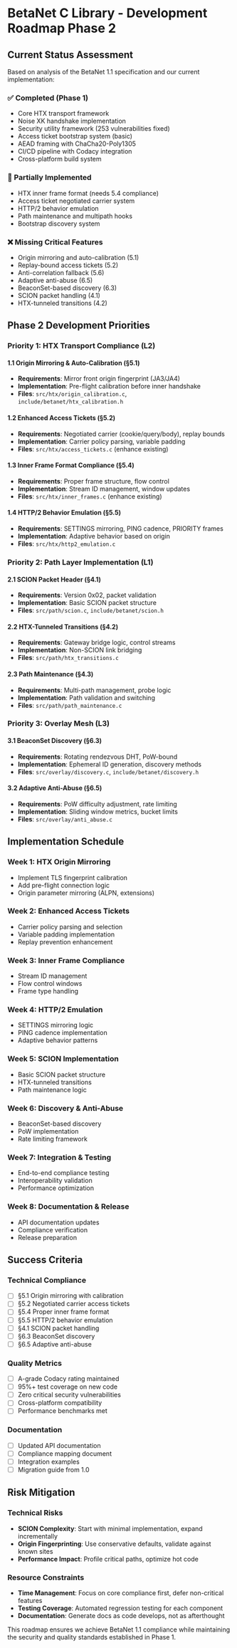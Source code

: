 # BetaNet C Library - Development Roadmap Phase 2

## Current Status Assessment

Based on analysis of the BetaNet 1.1 specification and our current implementation:

### ✅ Completed (Phase 1)

- Core HTX transport framework
- Noise XK handshake implementation
- Security utility framework (253 vulnerabilities fixed)
- Access ticket bootstrap system (basic)
- AEAD framing with ChaCha20-Poly1305
- CI/CD pipeline with Codacy integration
- Cross-platform build system

### 🚧 Partially Implemented

- HTX inner frame format (needs 5.4 compliance)
- Access ticket negotiated carrier system
- HTTP/2 behavior emulation
- Path maintenance and multipath hooks
- Bootstrap discovery system

### ❌ Missing Critical Features

- Origin mirroring and auto-calibration (5.1)
- Replay-bound access tickets (5.2)
- Anti-correlation fallback (5.6)
- Adaptive anti-abuse (6.5)
- BeaconSet-based discovery (6.3)
- SCION packet handling (4.1)
- HTX-tunneled transitions (4.2)

## Phase 2 Development Priorities

### Priority 1: HTX Transport Compliance (L2)

#### 1.1 Origin Mirroring & Auto-Calibration (§5.1)

- **Requirements**: Mirror front origin fingerprint (JA3/JA4)
- **Implementation**: Pre-flight calibration before inner handshake
- **Files**: `src/htx/origin_calibration.c`, `include/betanet/htx_calibration.h`

#### 1.2 Enhanced Access Tickets (§5.2)

- **Requirements**: Negotiated carrier (cookie/query/body), replay bounds
- **Implementation**: Carrier policy parsing, variable padding
- **Files**: `src/htx/access_tickets.c` (enhance existing)

#### 1.3 Inner Frame Format Compliance (§5.4)

- **Requirements**: Proper frame structure, flow control
- **Implementation**: Stream ID management, window updates
- **Files**: `src/htx/inner_frames.c` (enhance existing)

#### 1.4 HTTP/2 Behavior Emulation (§5.5)

- **Requirements**: SETTINGS mirroring, PING cadence, PRIORITY frames
- **Implementation**: Adaptive behavior based on origin
- **Files**: `src/htx/http2_emulation.c`

### Priority 2: Path Layer Implementation (L1)

#### 2.1 SCION Packet Header (§4.1)

- **Requirements**: Version 0x02, packet validation
- **Implementation**: Basic SCION packet structure
- **Files**: `src/path/scion.c`, `include/betanet/scion.h`

#### 2.2 HTX-Tunneled Transitions (§4.2)

- **Requirements**: Gateway bridge logic, control streams
- **Implementation**: Non-SCION link bridging
- **Files**: `src/path/htx_transitions.c`

#### 2.3 Path Maintenance (§4.3)

- **Requirements**: Multi-path management, probe logic
- **Implementation**: Path validation and switching
- **Files**: `src/path/path_maintenance.c`

### Priority 3: Overlay Mesh (L3)

#### 3.1 BeaconSet Discovery (§6.3)

- **Requirements**: Rotating rendezvous DHT, PoW-bound
- **Implementation**: Ephemeral ID generation, discovery methods
- **Files**: `src/overlay/discovery.c`, `include/betanet/discovery.h`

#### 3.2 Adaptive Anti-Abuse (§6.5)

- **Requirements**: PoW difficulty adjustment, rate limiting
- **Implementation**: Sliding window metrics, bucket limits
- **Files**: `src/overlay/anti_abuse.c`

## Implementation Schedule

### Week 1: HTX Origin Mirroring
- Implement TLS fingerprint calibration
- Add pre-flight connection logic
- Origin parameter mirroring (ALPN, extensions)

### Week 2: Enhanced Access Tickets  
- Carrier policy parsing and selection
- Variable padding implementation
- Replay prevention enhancement

### Week 3: Inner Frame Compliance
- Stream ID management
- Flow control windows
- Frame type handling

### Week 4: HTTP/2 Emulation
- SETTINGS mirroring logic
- PING cadence implementation
- Adaptive behavior patterns

### Week 5: SCION Implementation
- Basic SCION packet structure
- HTX-tunneled transitions
- Path maintenance logic

### Week 6: Discovery & Anti-Abuse
- BeaconSet-based discovery
- PoW implementation
- Rate limiting framework

### Week 7: Integration & Testing
- End-to-end compliance testing
- Interoperability validation
- Performance optimization

### Week 8: Documentation & Release
- API documentation updates
- Compliance verification
- Release preparation

## Success Criteria

### Technical Compliance
- [ ] §5.1 Origin mirroring with calibration
- [ ] §5.2 Negotiated carrier access tickets
- [ ] §5.4 Proper inner frame format
- [ ] §5.5 HTTP/2 behavior emulation
- [ ] §4.1 SCION packet handling
- [ ] §6.3 BeaconSet discovery
- [ ] §6.5 Adaptive anti-abuse

### Quality Metrics
- [ ] A-grade Codacy rating maintained
- [ ] 95%+ test coverage on new code
- [ ] Zero critical security vulnerabilities
- [ ] Cross-platform compatibility
- [ ] Performance benchmarks met

### Documentation
- [ ] Updated API documentation
- [ ] Compliance mapping document
- [ ] Integration examples
- [ ] Migration guide from 1.0

## Risk Mitigation

### Technical Risks
- **SCION Complexity**: Start with minimal implementation, expand incrementally
- **Origin Fingerprinting**: Use conservative defaults, validate against known sites
- **Performance Impact**: Profile critical paths, optimize hot code

### Resource Constraints
- **Time Management**: Focus on core compliance first, defer non-critical features
- **Testing Coverage**: Automated regression testing for each component
- **Documentation**: Generate docs as code develops, not as afterthought

This roadmap ensures we achieve BetaNet 1.1 compliance while maintaining the security and quality standards established in Phase 1.
